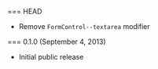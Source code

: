 === HEAD

* Remove `FormControl--textarea` modifier

=== 0.1.0 (September 4, 2013)

* Initial public release